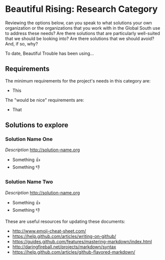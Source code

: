 Beautiful Rising: Research Category 
============================================

Reviewing the options below, can you speak to what solutions your own organization or the organizations that you work with in the Global South use to address these needs? Are there solutions that are particularly well-suited that we should be looking into? Are there solutions that we should avoid? And, if so, why?

To date, Beautiful Trouble has been using...

## Requirements

The minimum requirements for the project's needs in this category are:

* This

The "would be nice" requirements are:

* That

## Solutions to explore

### Solution Name One
_Description_
http://solution-name.org

* Something :thumbsup:
* Something :thumbsdown:

### Solution Name Two
_Description_
http://solution-name.org

* Something :thumbsup:
* Something :thumbsdown:

These are useful resources for updating these documents:

* http://www.emoji-cheat-sheet.com/
* https://help.github.com/articles/writing-on-github/
* https://guides.github.com/features/mastering-markdown/index.html
* http://daringfireball.net/projects/markdown/syntax
* https://help.github.com/articles/github-flavored-markdown/
